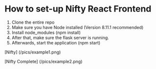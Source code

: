 # How to set-up Nifty React Frontend
1. Clone the entire repo
2. Make sure you have Node installed (Version 8.11.1 recommended)
3. Install node_modules (npm install)
4. After that, make sure the flask server is running.
5. Afterwards, start the application (npm start)

[Nifty] (/pics/example1.png)

[Nifty Complete] (/pics/example2.png)
